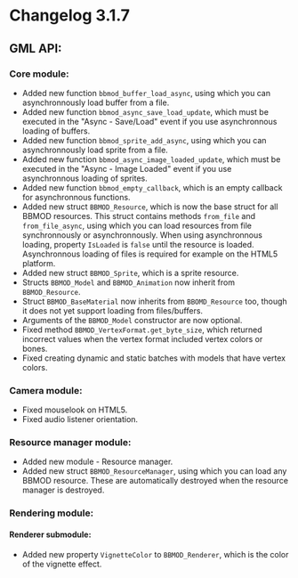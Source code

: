 # Changelog 3.1.7

## GML API:
### Core module:
* Added new function `bbmod_buffer_load_async`, using which you can asynchronnously load buffer from a file.
* Added new function `bbmod_async_save_load_update`, which must be executed in the "Async - Save/Load" event if you use asynchronnous loading of buffers.
* Added new function `bbmod_sprite_add_async`, using which you can asynchronnously load sprite from a file.
* Added new function `bbmod_async_image_loaded_update`, which must be executed in the "Async - Image Loaded" event if you use asynchronnous loading of sprites.
* Added new function `bbmod_empty_callback`, which is an empty callback for asynchronnous functions.
* Added new struct `BBMOD_Resource`, which is now the base struct for all BBMOD resources. This struct contains methods `from_file` and `from_file_async`, using which you can load resources from file synchronnously or asynchronnously. When using asynchronnous loading, property `IsLoaded` is `false` until the resource is loaded. Asynchronnous loading of files is required for example on the HTML5 platform.
* Added new struct `BBMOD_Sprite`, which is a sprite resource.
* Structs `BBMOD_Model` and `BBMOD_Animation` now inherit from `BBMOD_Resource`.
* Struct `BBMOD_BaseMaterial` now inherits from `BBOMD_Resource` too, though it does not yet support loading from files/buffers.
* Arguments of the `BBMOD_Model` constructor are now optional.
* Fixed method `BBMOD_VertexFormat.get_byte_size`, which returned incorrect values when the vertex format included vertex colors or bones.
* Fixed creating dynamic and static batches with models that have vertex colors.

### Camera module:
* Fixed mouselook on HTML5.
* Fixed audio listener orientation.

### Resource manager module:
* Added new module - Resource manager.
* Added new struct `BBMOD_ResourceManager`, using which you can load any BBMOD resource. These are automatically destroyed when the resource manager is destroyed.

### Rendering module:
#### Renderer submodule:
* Added new property `VignetteColor` to `BBMOD_Renderer`, which is the color of the vignette effect.
